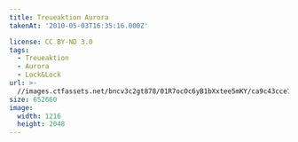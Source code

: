 ```yaml
---
title: Treueaktion Aurora
takenAt: '2010-05-03T16:35:16.000Z'

license: CC BY-ND 3.0
tags:
  - Treueaktion
  - Aurora
  - Lock&Lock
url: >-
  //images.ctfassets.net/bncv3c2gt878/01R7ocOc6yB1bXxtee5mKY/ca9c43cce766dbb59e72f034cd4d3d53/treueaktion-aurora_4575441982_o
size: 652660
image:
  width: 1216
  height: 2048
---
```

